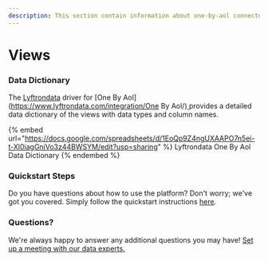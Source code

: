 ```yaml
---
description: This section contain information about one-by-aol connector views information
---
```


# Views

### Data Dictionary

The [Lyftrondata](https://www.lyftrondata.com/) driver for [One By Aol](https://www.lyftrondata.com/integration/One By Aol/)[ ](https://www.lyftrondata.com/integration/one-by-aol/)provides a detailed data dictionary of the views with data types and column names.

{% embed url="https://docs.google.com/spreadsheets/d/1EoQp9Z4ngUXAAPO7n5ei-t-Xl0iagGniVo3z44BWSYM/edit?usp=sharing" %}
Lyftrondata One By Aol Data Dictionary
{% endembed %}

### Quickstart Steps

Do you have questions about how to use the platform? Don't worry; we've got you covered. Simply follow the quickstart instructions [here](../../../../quickstart-steps.md).

### Questions? <a href="#questions" id="questions"></a>

We're always happy to answer any additional questions you may have! [Set up a meeting with our data experts.](https://www.lyftrondata.com/book-a-meeting/)


